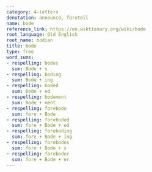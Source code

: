 ```yaml
---
category: 4-letters
denotation: announce, foretell
name: bode
reference_link: https://en.wiktionary.org/wiki/bode
root_language: Old English
root_name: bodian
title: bode
type: free
word_sums:
- respelling: bodes
  sum: Bode + s
- respelling: boding
  sum: Bode + ing
- respelling: boded
  sum: Bode + ed
- respelling: bodement
  sum: Bode + ment
- respelling: forebode
  sum: fore + Bode
- respelling: foreboded
  sum: fore + Bode + ed
- respelling: foreboding
  sum: fore + Bode + ing
- respelling: forebodes
  sum: fore + Bode + s
- respelling: foreboder
  sum: fore + Bode + er
---
```

